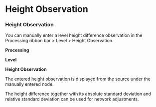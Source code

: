 # Height Observation

### Height Observation

You can manually enter a level height difference observation in the Processing ribbon bar > Level > Height Observation.

**Processing**

**Level**

**Height Observation**

The entered height observation is displayed from the source under the manually entered node.

The height difference together with its absolute standard deviation and relative standard deviation can be used for network adjustments.

